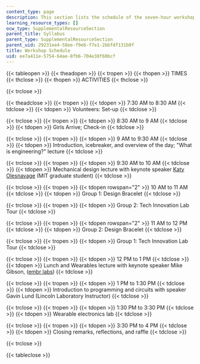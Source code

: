 ```yaml
---
content_type: page
description: This section lists the schedule of the seven-hour workshop.
learning_resource_types: []
ocw_type: SupplementalResourceSection
parent_title: Syllabus
parent_type: SupplementalResourceSection
parent_uid: 29231ee4-58ee-f9e6-f7e1-2bbfdf131b0f
title: Workshop Schedule
uid: ee7a411e-5754-64ae-8fb6-704e38f60bcf
---
```


{{< tableopen >}}
{{< theadopen >}}
{{< tropen >}}
{{< thopen >}}
TIMES
{{< thclose >}}
{{< thopen >}}
ACTIVITIES
{{< thclose >}}

{{< trclose >}}

{{< theadclose >}}
{{< tropen >}}
{{< tdopen >}}
7:30 AM to 8:30 AM
{{< tdclose >}}
{{< tdopen >}}
Volunteers: Set-up
{{< tdclose >}}

{{< trclose >}}
{{< tropen >}}
{{< tdopen >}}
8:30 AM to 9 AM
{{< tdclose >}}
{{< tdopen >}}
Girls Arrive; Check-in
{{< tdclose >}}

{{< trclose >}}
{{< tropen >}}
{{< tdopen >}}
9 AM to 9:30 AM
{{< tdclose >}}
{{< tdopen >}}
Introduction, icebreaker, and overview of the day; "What is engineering?" lecture
{{< tdclose >}}

{{< trclose >}}
{{< tropen >}}
{{< tdopen >}}
9:30 AM to 10 AM
{{< tdclose >}}
{{< tdopen >}}
Mechanical design lecture with keynote speaker [Katy Olesnavage](http://video.mit.edu/watch/katy-olesnavage-designing-the-next-generation-prosthesis-26034/) (MIT graduate student)
{{< tdclose >}}

{{< trclose >}}
{{< tropen >}}
{{< tdopen rowspan="2" >}}
10 AM to 11 AM
{{< tdclose >}}
{{< tdopen >}}
Group 1: Design Bracelet
{{< tdclose >}}

{{< trclose >}}
{{< tropen >}}
{{< tdopen >}}
Group 2: Tech Innovation Lab Tour
{{< tdclose >}}

{{< trclose >}}
{{< tropen >}}
{{< tdopen rowspan="2" >}}
11 AM to 12 PM
{{< tdclose >}}
{{< tdopen >}}
Group 2: Design Bracelet
{{< tdclose >}}

{{< trclose >}}
{{< tropen >}}
{{< tdopen >}}
Group 1: Tech Innovation Lab Tour
{{< tdclose >}}

{{< trclose >}}
{{< tropen >}}
{{< tdopen >}}
12 PM to 1 PM
{{< tdclose >}}
{{< tdopen >}}
Lunch and Wearables lecture with keynote speaker Mike Gibson, ([embr labs](http://www.embrlabs.com/))
{{< tdclose >}}

{{< trclose >}}
{{< tropen >}}
{{< tdopen >}}
1 PM to 1:30 PM
{{< tdclose >}}
{{< tdopen >}}
Introduction to programming and circuits with speaker Gavin Lund (Lincoln Laboratory Instructor)
{{< tdclose >}}

{{< trclose >}}
{{< tropen >}}
{{< tdopen >}}
1:30 PM to 3:30 PM
{{< tdclose >}}
{{< tdopen >}}
Wearable electronics lab
{{< tdclose >}}

{{< trclose >}}
{{< tropen >}}
{{< tdopen >}}
3:30 PM to 4 PM
{{< tdclose >}}
{{< tdopen >}}
Closing remarks, reflections, and raffle
{{< tdclose >}}

{{< trclose >}}

{{< tableclose >}}